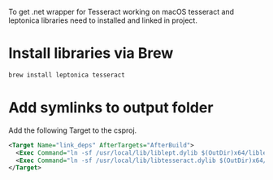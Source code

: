 To get .net wrapper for Tesseract working on macOS tesseract and leptonica libraries need to installed and linked in project.

# Install libraries via Brew
```sh
brew install leptonica tesseract
```

# Add symlinks to output folder
Add the following Target to the csproj.

```xml
<Target Name="link_deps" AfterTargets="AfterBuild">
  <Exec Command="ln -sf /usr/local/lib/liblept.dylib $(OutDir)x64/libleptonica-1.80.0.dylib"/>
  <Exec Command="ln -sf /usr/local/lib/libtesseract.dylib $(OutDir)x64/libtesseract41.dylib"/>
</Target>
```